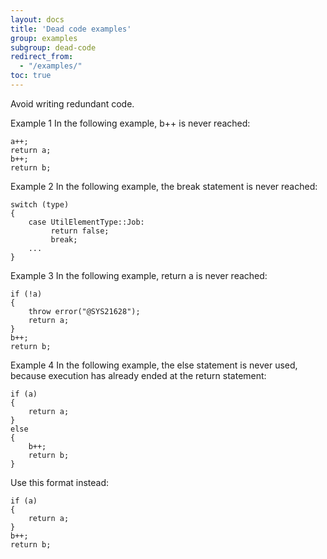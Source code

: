 ```yaml
---
layout: docs
title: 'Dead code examples'
group: examples
subgroup: dead-code
redirect_from:
  - "/examples/"
toc: true
---
```


Avoid writing redundant code.

Example 1
In the following example, b++ is never reached:

```
a++;
return a;
b++;
return b;
```

Example 2
In the following example, the break statement is never reached:

```
switch (type)
{
    case UtilElementType::Job:
         return false;
         break;
    ...    
}
```

Example 3
In the following example, return a is never reached:

```
if (!a)
{
    throw error("@SYS21628");
    return a;
}
b++;
return b;
```

Example 4
In the following example, the else statement is never used, because execution has already ended at the return statement:

```
if (a)
{
    return a;
}
else
{
    b++;
    return b;
}
```

Use this format instead:

```
if (a)
{
    return a;
}
b++;
return b;
```
